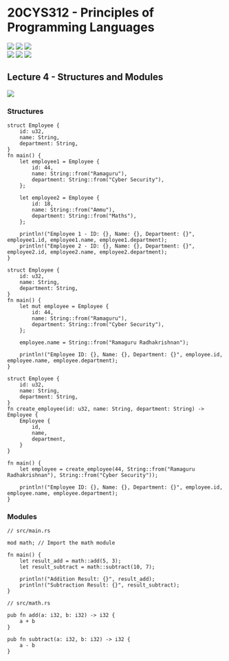 # 20CYS312 - Principles of Programming Languages
![](https://img.shields.io/badge/Batch-21CYS-lightgreen) ![](https://img.shields.io/badge/UG-blue) ![](https://img.shields.io/badge/Subject-PPL-blue) <br/>
![](https://img.shields.io/badge/Lecture-2-orange) ![](https://img.shields.io/badge/Practical-3-orange) ![](https://img.shields.io/badge/Credits-3-orange)

## Lecture 4 - Structures and Modules
![](https://img.shields.io/badge/-7th_May-orange)

### Structures
```
struct Employee {
    id: u32,
    name: String,
    department: String,
}
fn main() {
    let employee1 = Employee {
        id: 44,
        name: String::from("Ramaguru"),
        department: String::from("Cyber Security"),
    };

    let employee2 = Employee {
        id: 18,
        name: String::from("Ammu"),
        department: String::from("Maths"),
    };

    println!("Employee 1 - ID: {}, Name: {}, Department: {}", employee1.id, employee1.name, employee1.department);
    println!("Employee 2 - ID: {}, Name: {}, Department: {}", employee2.id, employee2.name, employee2.department);
}
```

```
struct Employee {
    id: u32,
    name: String,
    department: String,
}
fn main() {
    let mut employee = Employee {
        id: 44,
        name: String::from("Ramaguru"),
        department: String::from("Cyber Security"),
    };

    employee.name = String::from("Ramaguru Radhakrishnan");

    println!("Employee ID: {}, Name: {}, Department: {}", employee.id, employee.name, employee.department);
}
```

```
struct Employee {
    id: u32,
    name: String,
    department: String,
}
fn create_employee(id: u32, name: String, department: String) -> Employee {
    Employee {
        id,
        name,
        department,
    }
}

fn main() {
    let employee = create_employee(44, String::from("Ramaguru Radhakrishnan"), String::from("Cyber Security"));

    println!("Employee ID: {}, Name: {}, Department: {}", employee.id, employee.name, employee.department);
}
```

### Modules

```
// src/main.rs

mod math; // Import the math module

fn main() {
    let result_add = math::add(5, 3);
    let result_subtract = math::subtract(10, 7);

    println!("Addition Result: {}", result_add);
    println!("Subtraction Result: {}", result_subtract);
}
```

```
// src/math.rs

pub fn add(a: i32, b: i32) -> i32 {
    a + b
}

pub fn subtract(a: i32, b: i32) -> i32 {
    a - b
}
```

